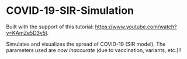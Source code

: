 # COVID-19-SIR-Simulation
Built with the support of this tutorial: https://www.youtube.com/watch?v=KAmZe5D3v5I.

Simulates and visualizes the spread of COVID-19 (SIR model). The parameters used are _now inaccurate_ (due to vaccination, variants, etc.)!!
